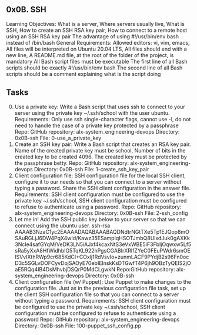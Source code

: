 0x0B. SSH
-------------------------------------------------------------------------------
Learning Objectives: What is a server, Where servers usually live, What is SSH, How to create an SSH RSA key pair, How to connect to a remote host using an SSH RSA key pair The advantage of using #!/usr/bin/env bash instead of /bin/bash
General Requirements: Allowed editors: vi, vim, emacs, All files will be interpreted on Ubuntu 20.04 LTS, All files should end with a new line, A README.md file, at the root of the folder of the project, is mandatory All Bash script files must be executable The first line of all Bash scripts should be exactly #!/usr/bin/env bash The second line of all Bash scripts should be a comment explaining what is the script doing
			
Tasks
-------------------------------------------------------------------------
0. Use a private key: Write a Bash script that uses ssh to connect to your server using the private key ~/.ssh/school with the user ubuntu. Requirements: Only use ssh single-character flags, cannot use -l, do not need to handle the case of a private key protected by a passphrase Repo: GitHub repository: alx-system_engineering-devops Directory: 0x0B-ssh File: 0-use_a_private_key
1. Create an SSH key pair: Write a Bash script that creates an RSA key pair. Name of the created private key must be school, Number of bits in the created key to be created 4096. The created key must be protected by the passphrase betty. Repo: GitHub repository: alx-system_engineering-devops Directory: 0x0B-ssh File: 1-create_ssh_key_pair
2. Client configuration file: SSH configuration file for the local SSH client,  configure it to our needs so that you can connect to a server without typing a password. Share the SSH client configuration in the answer file. Requirements: SSH client configuration must be configured to use the private key ~/.ssh/school, SSH client configuration must be configured to refuse to authenticate using a password. Repo: GitHub repository: alx-system_engineering-devops Directory: 0x0B-ssh File: 2-ssh_config
3. Let me in! Add the SSH public key below to your server so that we can connect using the ubuntu user.
ssh-rsa AAAAB3NzaC1yc2EAAAADAQABAAABAQDNdtrNGtTXe5Tp1EJQop8mOSAuRGLjJ6DW4PqX4wId/Kawz35ESampIqHSOTJmbQ8UlxdJuk0gAXKk3Ncle4safGYqM/VeDK3LN5iAJxf4kcaxNtS3eVxWBE5iF3FbIjOqwxw5Lf5sRa5yXxA8HfWidhbIG5TqKL922hPgsCGABIrXRlfZYeC0FEuPWdr6smOElSVvIXthRWp9cr685KdCI+COxlj1RdVsvIo+zunmLACF9PYdjB2s96Fn0ocD3c5SGLvDOFCyvDojSAOyE70ebIElnskKsDTGwfT4P6jh9OBzTyQEIS2jOaE5RQq4IB4DsMhvbjDSQrP0MdCLgwkN
Repo:GitHub repository: alx-system_engineering-devops Directory: 0x0B-ssh
4. Client configuration file (w/ Puppet): Use Puppet to make changes to the configuration file. Just as in the previous configuration file task, set up the client SSH configuration file so that you can connect to a server without typing a password. Requirements: SSH client configuration must be configured to use the private key ~/.ssh/school, SSH client configuration must be configured to refuse to authenticate using a password Repo: GitHub repository: alx-system_engineering-devops Directory: 0x0B-ssh File: 100-puppet_ssh_config.pp
